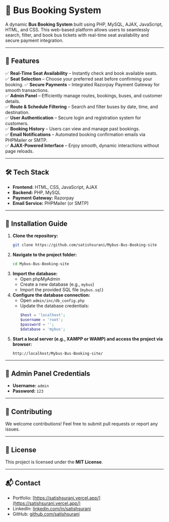 # 🚌 Bus Booking System

A dynamic **Bus Booking System** built using PHP, MySQL, AJAX, JavaScript, HTML, and CSS. This web-based platform allows users to seamlessly search, filter, and book bus tickets with real-time seat availability and secure payment integration.

---

## 🚀 Features

✅ **Real-Time Seat Availability** – Instantly check and book available seats.  
✅ **Seat Selection** – Choose your preferred seat before confirming your booking.
✅ **Secure Payments** – Integrated Razorpay Payment Gateway for smooth transactions.  
✅ **Admin Panel** – Efficiently manage routes, bookings, buses, and customer details.  
✅ **Route & Schedule Filtering** – Search and filter buses by date, time, and destination.  
✅ **User Authentication** – Secure login and registration system for customers.  
✅ **Booking History** – Users can view and manage past bookings.  
✅ **Email Notifications** – Automated booking confirmation emails via PHPMailer or SMTP.  
✅ **AJAX-Powered Interface** – Enjoy smooth, dynamic interactions without page reloads.  

---

## 🛠️ Tech Stack

- **Frontend:** HTML, CSS, JavaScript, AJAX  
- **Backend:** PHP, MySQL  
- **Payment Gateway:** Razorpay  
- **Email Service:** PHPMailer (or SMTP)  

---

## 📂 Installation Guide

1. **Clone the repository:**
   ```sh
   git clone https://github.com/satishsurani/Mybus-Bus-Booking-site
   ```
2. **Navigate to the project folder:**
   ```sh
   cd Mybus-Bus-Booking-site
   ```
3. **Import the database:**
   - Open phpMyAdmin
   - Create a new database (e.g., `mybus`)
   - Import the provided SQL file (`mybus.sql`)
4. **Configure the database connection:**
   - Open `admin/inc/db_config.php`
   - Update the database credentials:
     ```php
     $host = 'localhost';
     $username = 'root';
     $password = '';
     $database = 'mybus';
     ```
5. **Start a local server (e.g., XAMPP or WAMP) and access the project via browser:**
   ```
   http://localhost/Mybus-Bus-Booking-site/
   ```

---

## 🔑 Admin Panel Credentials

- **Username:** `admin`  
- **Password:** `123`  

---

## 🤝 Contributing

We welcome contributions! Feel free to submit pull requests or report any issues.

---

## 📜 License

This project is licensed under the **MIT License**.

---

## 📬 Contact

- Portfolio: [https://satishsurani.vercel.app/](https://satishsurani.vercel.app/)
- LinkedIn: [linkedin.com/in/satishsurani](https://www.linkedin.com/in/satishsurani)
- GitHub: [github.com/satishsurani](https://github.com/satishsurani)
